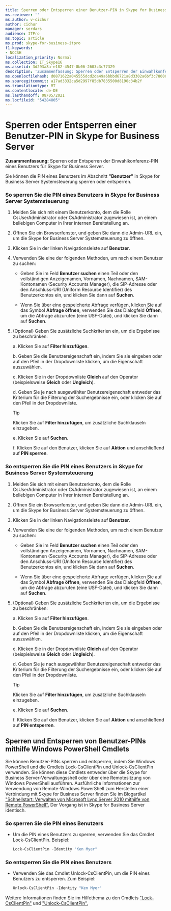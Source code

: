 ```yaml
---
title: Sperren oder Entsperren einer Benutzer-PIN in Skype for Business Server
ms.reviewer: ''
ms.author: v-cichur
author: cichur
manager: serdars
audience: ITPro
ms.topic: article
ms.prod: skype-for-business-itpro
f1.keywords:
- NOCSH
localization_priority: Normal
ms.collection: IT_Skype16
ms.assetid: 3d293a8a-e182-4547-8b06-2603c3c77329
description: 'Zusammenfassung: Sperren oder Entsperren der Einwahlkonferenz-PIN eines Benutzers für Skype for Business Server.'
ms.openlocfilehash: d0871622a045555dcd2da49a6bbbd6721a8d3302a6bf3c7800092e4f7e062d32
ms.sourcegitcommit: a17ad3332ca5d2997f85db7835500d8190c34b2f
ms.translationtype: MT
ms.contentlocale: de-DE
ms.lasthandoff: 08/05/2021
ms.locfileid: "54284805"
---
```

# <a name="lock-or-unlock-a-user-pin-in-skype-for-business-server"></a>Sperren oder Entsperren einer Benutzer-PIN in Skype for Business Server
 
**Zusammenfassung:** Sperren oder Entsperren der Einwahlkonferenz-PIN eines Benutzers für Skype for Business Server.
  
Sie können die PIN eines Benutzers im Abschnitt **"Benutzer"** in Skype for Business Server Systemsteuerung sperren oder entsperren.
  
### <a name="to-lock-a-users-pin-in-skype-for-business-server-control-panel"></a>So sperren Sie die PIN eines Benutzers in Skype for Business Server Systemsteuerung

1. Melden Sie sich mit einem Benutzerkonto, dem die Rolle CsUserAdministrator oder CsAdministrator zugewiesen ist, an einem beliebigen Computer in Ihrer internen Bereitstellung an.
    
2. Öffnen Sie ein Browserfenster, und geben Sie dann die Admin-URL ein, um die Skype for Business Server Systemsteuerung zu öffnen.  
    
3. Klicken Sie in der linken Navigationsleiste auf **Benutzer**.
    
4. Verwenden Sie eine der folgenden Methoden, um nach einem Benutzer zu suchen:
    
    - Geben Sie im Feld **Benutzer suchen** einen Teil oder den vollständigen Anzeigenamen, Vornamen, Nachnamen, SAM-Kontonamen (Security Accounts Manager), die SIP-Adresse oder den Anschluss-URI (Uniform Resource Identifier) des Benutzerkontos ein, und klicken Sie dann auf **Suchen**.
    
    - Wenn Sie über eine gespeicherte Abfrage verfügen, klicken Sie auf das Symbol **Abfrage öffnen**, verwenden Sie das Dialogfeld **Öffnen**, um die Abfrage abzurufen (eine USF-Datei), und klicken Sie dann auf **Suchen**.
    
5. (Optional) Geben Sie zusätzliche Suchkriterien ein, um die Ergebnisse zu beschränken:
    
   a. Klicken Sie auf **Filter hinzufügen**.
    
   b. Geben Sie die Benutzereigenschaft ein, indem Sie sie eingeben oder auf den Pfeil in der Dropdownliste klicken, um die Eigenschaft auszuwählen.
    
   c. Klicken Sie in der Dropdownliste **Gleich** auf den Operator (beispielsweise **Gleich** oder **Ungleich**).
    
   d. Geben Sie je nach ausgewählter Benutzereigenschaft entweder das Kriterium für die Filterung der Suchergebnisse ein, oder klicken Sie auf den Pfeil in der Dropdownliste.
    
    > [!TIP]
    > Klicken Sie auf **Filter hinzufügen**, um zusätzliche Suchklauseln einzugeben. 
  
   e. Klicken Sie auf **Suchen**.
    
   f. Klicken Sie auf den Benutzer, klicken Sie auf **Aktion** und anschließend auf **PIN sperren**.
    
### <a name="to-unlock-a-users-pin-in-skype-for-business-server-control-panel"></a>So entsperren Sie die PIN eines Benutzers in Skype for Business Server Systemsteuerung

1. Melden Sie sich mit einem Benutzerkonto, dem die Rolle CsUserAdministrator oder CsAdministrator zugewiesen ist, an einem beliebigen Computer in Ihrer internen Bereitstellung an.
    
2. Öffnen Sie ein Browserfenster, und geben Sie dann die Admin-URL ein, um die Skype for Business Server Systemsteuerung zu öffnen.  
    
3. Klicken Sie in der linken Navigationsleiste auf **Benutzer**.
    
4. Verwenden Sie eine der folgenden Methoden, um nach einem Benutzer zu suchen:
    
   - Geben Sie im Feld **Benutzer suchen** einen Teil oder den vollständigen Anzeigenamen, Vornamen, Nachnamen, SAM-Kontonamen (Security Accounts Manager), die SIP-Adresse oder den Anschluss-URI (Uniform Resource Identifier) des Benutzerkontos ein, und klicken Sie dann auf **Suchen**.
    
   - Wenn Sie über eine gespeicherte Abfrage verfügen, klicken Sie auf das Symbol **Abfrage öffnen**, verwenden Sie das Dialogfeld **Öffnen**, um die Abfrage abzurufen (eine USF-Datei), und klicken Sie dann auf **Suchen**.
    
5. (Optional) Geben Sie zusätzliche Suchkriterien ein, um die Ergebnisse zu beschränken:
    
   a. Klicken Sie auf **Filter hinzufügen**.
    
   b. Geben Sie die Benutzereigenschaft ein, indem Sie sie eingeben oder auf den Pfeil in der Dropdownliste klicken, um die Eigenschaft auszuwählen.
    
   c. Klicken Sie in der Dropdownliste **Gleich** auf den Operator (beispielsweise **Gleich** oder **Ungleich**).
    
   d. Geben Sie je nach ausgewählter Benutzereigenschaft entweder das Kriterium für die Filterung der Suchergebnisse ein, oder klicken Sie auf den Pfeil in der Dropdownliste.
    
    > [!TIP]
    > Klicken Sie auf **Filter hinzufügen**, um zusätzliche Suchklauseln einzugeben. 
  
   e. Klicken Sie auf **Suchen**.
    
   f. Klicken Sie auf den Benutzer, klicken Sie auf **Aktion** und anschließend auf **PIN entsperren**.
    
## <a name="locking-and-unlocking-user-pins-by-using-windows-powershell-cmdlets"></a>Sperren und Entsperren von Benutzer-PINs mithilfe Windows PowerShell Cmdlets

Sie können Benutzer-PINs sperren und entsperren, indem Sie Windows PowerShell und die Cmdlets Lock-CsClientPin und Unlock-CsClientPin verwenden. Sie können diese Cmdlets entweder über die Skype for Business Server-Verwaltungsshell oder über eine Remotesitzung von Windows PowerShell ausführen. Ausführliche Informationen zur Verwendung von Remote-Windows PowerShell zum Herstellen einer Verbindung mit Skype for Business Server finden Sie im Blogartikel ["Schnellstart: Verwalten von Microsoft Lync Server 2010 mithilfe von Remote PowerShell".](https://go.microsoft.com/fwlink/p/?linkId=255876) Der Vorgang ist in Skype for Business Server identisch.
  
### <a name="to-lock-a-user-pin"></a>So sperren Sie die PIN eines Benutzers

- Um die PIN eines Benutzers zu sperren, verwenden Sie das Cmdlet Lock-CsClientPin. Beispiel:
    
  ```PowerShell
  Lock-CsClientPin -Identity "Ken Myer"
  ```

### <a name="to-unlock-a-user-pin"></a>So entsperren Sie die PIN eines Benutzers

- Verwenden Sie das Cmdlet Unlock-CsClientPin, um die PIN eines Benutzers zu entsperren. Zum Beispiel:
    
  ```PowerShell
  Unlock-CsClientPin -Identity "Ken Myer"
  ```

Weitere Informationen finden Sie im Hilfethema zu den Cmdlets ["Lock-CsClientPin"](/powershell/module/skype/lock-csclientpin?view=skype-ps) und ["Unlock-CsClientPin".](/powershell/module/skype/unlock-csclientpin?view=skype-ps)
